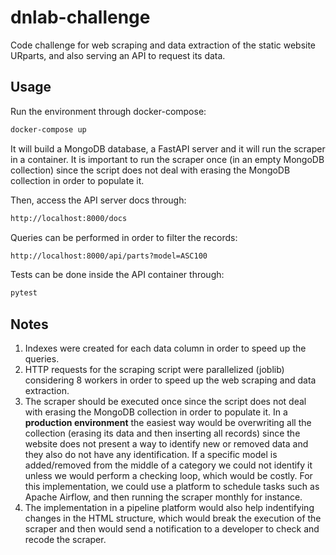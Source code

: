# dnlab-challenge

Code challenge for web scraping and data extraction of the static website URparts, and also serving an API to request its data.

## Usage

Run the environment through docker-compose:

```bash
docker-compose up
```

It will build a MongoDB database, a FastAPI server and it will run the scraper in a container. It is important to run the scraper once (in an empty MongoDB collection) since the script does not deal with erasing the MongoDB collection in order to populate it.

Then, access the API server docs through:

```bash
http://localhost:8000/docs
```

Queries can be performed in order to filter the records:

```bash
http://localhost:8000/api/parts?model=ASC100
```

Tests can be done inside the API container through:

```bash
pytest
```

## Notes

1. Indexes were created for each data column in order to speed up the queries. 
2. HTTP requests for the scraping script were parallelized (joblib) considering 8 workers in order to speed up the web scraping and data extraction.
3. The scraper should be executed once since the script does not deal with erasing the MongoDB collection in order to populate it. In a **production environment** the easiest way would be overwriting all the collection (erasing its data and then inserting all records) since the website does not present a way to identify new or removed data and they also do not have any identification. If a specific model is added/removed from the middle of a category we could not identify it unless we would perform a checking loop, which would be costly. For this implementation, we could use a platform to schedule tasks such as Apache Airflow, and then running the scraper monthly for instance.
4. The implementation in a pipeline platform would also help indentifying changes in the HTML structure, which would break the execution of the scraper and then would send a notification to a developer to check and recode the scraper.
